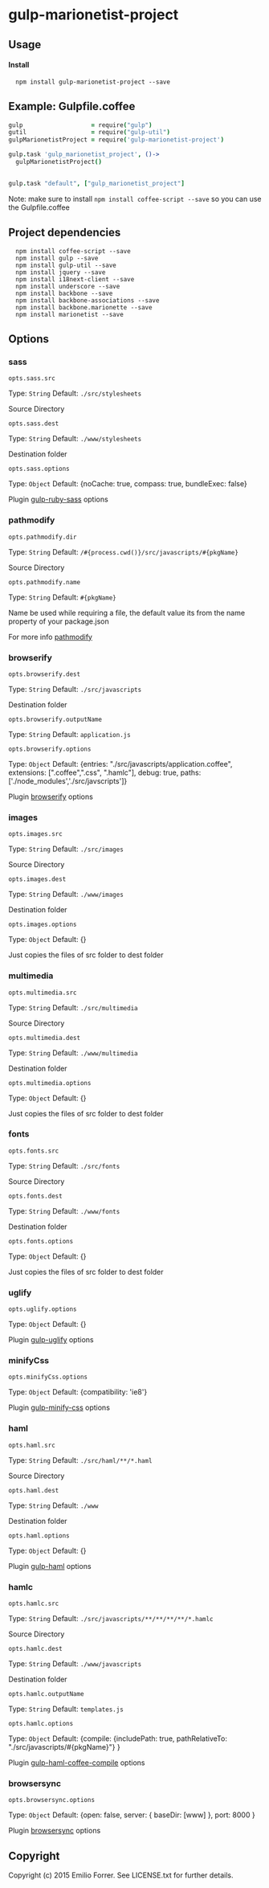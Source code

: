 # gulp-marionetist-project

## Usage

#### Install

```
  npm install gulp-marionetist-project --save
```

## Example: Gulpfile.coffee

```coffeescript
gulp                   = require("gulp")
gutil                  = require("gulp-util")
gulpMarionetistProject = require('gulp-marionetist-project')

gulp.task 'gulp_marionetist_project', ()->
  gulpMarionetistProject()


gulp.task "default", ["gulp_marionetist_project"]
```

Note: make sure to install `npm install coffee-script --save` so you can use the Gulpfile.coffee



## Project dependencies

```
  npm install coffee-script --save
  npm install gulp --save
  npm install gulp-util --save
  npm install jquery --save
  npm install i18next-client --save
  npm install underscore --save
  npm install backbone --save
  npm install backbone-associations --save
  npm install backbone.marionette --save
  npm install marionetist --save
```

## Options

### sass

`opts.sass.src`

Type: `String` Default: `./src/stylesheets`

Source Directory

`opts.sass.dest`

Type: `String` Default: `./www/stylesheets`

Destination folder

`opts.sass.options`

Type: `Object` Default: {noCache: true, compass: true, bundleExec: false}

Plugin [gulp-ruby-sass](https://github.com/sindresorhus/gulp-ruby-sass) options


### pathmodify

`opts.pathmodify.dir`

Type: `String` Default: `/#{process.cwd()}/src/javascripts/#{pkgName}`

Source Directory

`opts.pathmodify.name`

Type: `String` Default: `#{pkgName}`

Name be used while requiring a file, the default value its from the name property of your package.json

For more info [pathmodify](https://github.com/jmm/pathmodify)


### browserify

`opts.browserify.dest`

Type: `String` Default: `./src/javascripts`

Destination folder

`opts.browserify.outputName`

Type: `String` Default: `application.js`

`opts.browserify.options`

Type: `Object` Default: {entries:  "./src/javascripts/application.coffee", extensions: [".coffee",".css", ".hamlc"], debug: true, paths: ['./node_modules','./src/javscripts']}

Plugin [browserify](http://browserify.org) options


### images

`opts.images.src`

Type: `String` Default: `./src/images`

Source Directory

`opts.images.dest`

Type: `String` Default: `./www/images`

Destination folder

`opts.images.options`

Type: `Object` Default: {}

Just copies the files of src folder to dest folder


### multimedia

`opts.multimedia.src`

Type: `String` Default: `./src/multimedia`

Source Directory

`opts.multimedia.dest`

Type: `String` Default: `./www/multimedia`

Destination folder

`opts.multimedia.options`

Type: `Object` Default: {}

Just copies the files of src folder to dest folder


### fonts

`opts.fonts.src`

Type: `String` Default: `./src/fonts`

Source Directory

`opts.fonts.dest`

Type: `String` Default: `./www/fonts`

Destination folder

`opts.fonts.options`

Type: `Object` Default: {}

Just copies the files of src folder to dest folder


### uglify

`opts.uglify.options`

Type: `Object` Default: {}

Plugin [gulp-uglify](https://github.com/terinjokes/gulp-uglify) options


### minifyCss

`opts.minifyCss.options`

Type: `Object` Default: {compatibility: 'ie8'}

Plugin [gulp-minify-css](https://github.com/murphydanger/gulp-minify-css) options

### haml

`opts.haml.src`

Type: `String` Default: `./src/haml/**/*.haml`

Source Directory

`opts.haml.dest`

Type: `String` Default: `./www`

Destination folder

`opts.haml.options`

Type: `Object` Default: {}

Plugin [gulp-haml](https://github.com/stevelacy/gulp-haml) options


### hamlc

`opts.hamlc.src`

Type: `String` Default: `./src/javascripts/**/**/**/**/*.hamlc`

Source Directory

`opts.hamlc.dest`

Type: `String` Default: `./www/javascripts`

Destination folder

`opts.hamlc.outputName`

Type: `String` Default: `templates.js`

`opts.hamlc.options`

Type: `Object` Default: {compile: {includePath: true, pathRelativeTo: "./src/javascripts/#{pkgName}"} }

Plugin [gulp-haml-coffee-compile](https://github.com/emilioforrer/gulp-haml-coffee-compile) options


### browsersync

`opts.browsersync.options`

Type: `Object` Default: {open: false, server: { baseDir: [www] }, port: 8000  }

Plugin [browsersync](http://www.browsersync.io/) options


## **Copyright**

Copyright (c) 2015 Emilio Forrer. See LICENSE.txt for further details.
